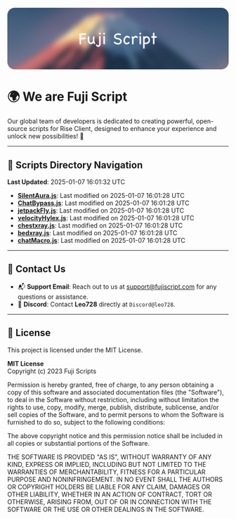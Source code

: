 ![Banner](.github/b.webp)

# 🌍 **We are Fuji Script**

Our global team of developers is dedicated to creating powerful, open-source scripts for Rise Client, designed to enhance your experience and unlock new possibilities! 🌟

---
<!-- SCRIPTS_NAVIGATION_START -->
## 📂 **Scripts Directory Navigation**

**Last Updated**: 2025-01-07 16:01:32 UTC

- **[SilentAura.js](scripts/SilentAura.js)**: Last modified on 2025-01-07 16:01:28 UTC
- **[ChatBypass.js](scripts/ChatBypass.js)**: Last modified on 2025-01-07 16:01:28 UTC
- **[jetpackFly.js](scripts/jetpackFly.js)**: Last modified on 2025-01-07 16:01:28 UTC
- **[velocityHylex.js](scripts/velocityHylex.js)**: Last modified on 2025-01-07 16:01:28 UTC
- **[chestxray.js](scripts/chestxray.js)**: Last modified on 2025-01-07 16:01:28 UTC
- **[bedxray.js](scripts/bedxray.js)**: Last modified on 2025-01-07 16:01:28 UTC
- **[chatMacro.js](scripts/chatMacro.js)**: Last modified on 2025-01-07 16:01:28 UTC

<!-- SCRIPTS_NAVIGATION_END -->

---

## 💬 **Contact Us**  
- 📬 **Support Email**: Reach out to us at [support@fujiscript.com](mailto:support@fujiscript.com) for any questions or assistance.  
- 💬 **Discord**: Contact **Leo728** directly at `Discord@leo728`.

---

## 📜 **License**

This project is licensed under the MIT License.  

**MIT License**  
Copyright (c) 2023 Fuji Scripts  

Permission is hereby granted, free of charge, to any person obtaining a copy of this software and associated documentation files (the "Software"), to deal in the Software without restriction, including without limitation the rights to use, copy, modify, merge, publish, distribute, sublicense, and/or sell copies of the Software, and to permit persons to whom the Software is furnished to do so, subject to the following conditions:  

The above copyright notice and this permission notice shall be included in all copies or substantial portions of the Software.  

THE SOFTWARE IS PROVIDED "AS IS", WITHOUT WARRANTY OF ANY KIND, EXPRESS OR IMPLIED, INCLUDING BUT NOT LIMITED TO THE WARRANTIES OF MERCHANTABILITY, FITNESS FOR A PARTICULAR PURPOSE AND NONINFRINGEMENT. IN NO EVENT SHALL THE AUTHORS OR COPYRIGHT HOLDERS BE LIABLE FOR ANY CLAIM, DAMAGES OR OTHER LIABILITY, WHETHER IN AN ACTION OF CONTRACT, TORT OR OTHERWISE, ARISING FROM, OUT OF OR IN CONNECTION WITH THE SOFTWARE OR THE USE OR OTHER DEALINGS IN THE SOFTWARE.  
